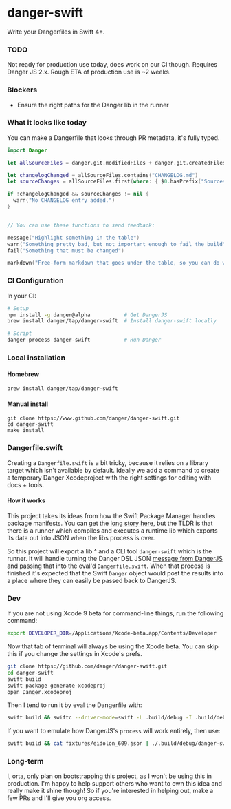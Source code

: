# danger-swift

Write your Dangerfiles in Swift 4+.

### TODO

Not ready for production use today, does work on our CI though. 
Requires Danger JS 2.x. Rough ETA of production use is ~2 weeks.

### Blockers

 - Ensure the right paths for the Danger lib in the runner

### What it looks like today

You can make a Dangerfile that looks through PR metadata, it's fully typed.

```swift
import Danger

let allSourceFiles = danger.git.modifiedFiles + danger.git.createdFiles

let changelogChanged = allSourceFiles.contains("CHANGELOG.md")
let sourceChanges = allSourceFiles.first(where: { $0.hasPrefix("Sources") })

if !changelogChanged && sourceChanges != nil {
  warn("No CHANGELOG entry added.")
}


// You can use these functions to send feedback:

message("Highlight something in the table")
warn("Something pretty bad, but not important enough to fail the build")
fail("Something that must be changed")

markdown("Free-form markdown that goes under the table, so you can do whatever.")
```

### CI Configuration

In your CI:

```sh
# Setup
npm install -g danger@alpha           # Get DangerJS
brew install danger/tap/danger-swift  # Install danger-swift locally

# Script
danger process danger-swift           # Run Danger
```

### Local installation

#### Homebrew
```
brew install danger/tap/danger-swift
```

#### Manual install
```
git clone https://www.github.com/danger/danger-swift.git
cd danger-swift
make install
```

### Dangerfile.swift

Creating a `Dangerfile.swift` is a bit tricky, because it relies on a library target which isn't available by default. 
Ideally we add a command to create a temporary Danger Xcodeproject with the right settings for editing with docs + tools.

#### How it works

This project takes its ideas from how the Swift Package Manager handles package manifests. You can get the [long story here][spm-lr], but the TLDR is that there is a runner which compiles and executes a runtime lib which exports its data out into JSON when the libs process is over.

So this project will export a lib ^ and a CLI tool `danger-swift` which is the runner. It will handle turning the Danger DSL JSON [message from DangerJS][dsl] and passing that into the eval'd `Dangerfile.swift`. When that process is finished it's expected that the Swift `Danger` object would post the results into a place where they can easily be passed back to DangerJS.

### Dev

If you are not using Xcode 9 beta for command-line things, run the following command:

```sh
export DEVELOPER_DIR=/Applications/Xcode-beta.app/Contents/Developer
```

Now that tab of terminal will always be using the Xcode beta. You can skip this if you change the settings in Xcode's prefs.

```sh
git clone https://github.com/danger/danger-swift.git
cd danger-swift
swift build
swift package generate-xcodeproj
open Danger.xcodeproj
```

Then I tend to run it by eval the Dangerfile with:

```sh
swift build && swiftc --driver-mode=swift -L .build/debug -I .build/debug -lDanger Dangerfile.swift fixtures/eidolon_609.json fixtures/response_data.json
```

If you want to emulate how DangerJS's `process` will work entirely, then use:

```sh
swift build && cat fixtures/eidolon_609.json | ./.build/debug/danger-swift
```

### Long-term

I, orta, only plan on bootstrapping this project, as I won't be using this in production. I'm happy to help support others who want to own this idea and really make it shine though! So if you're interested in helping out, make a few PRs and I'll give you org access. 

[m]: https://github.com/JohnSundell/Marathon/issues/59
[spm-lr]: http://bhargavg.com/swift/2016/06/11/how-swiftpm-parses-manifest-file.html
[dsl]: https://github.com/danger/danger-js/pull/341
